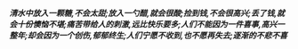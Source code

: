 ***清水中放入一颗糖,不会太甜;放入一勺醋,就会很酸;捡到钱,不会很高兴;丢了钱,就会十份懊恼不堪;痛苦带给人的刺激,远比快乐要多;人们不能因为一件喜事,高兴一整年;却会因为一个创伤,郁郁终生;人们宁愿不收到,也不愿再失去;逐渐的不悲不喜***